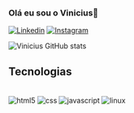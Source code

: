 ### Olá eu sou o Vinicius🖖

[![Linkedin](https://img.shields.io/badge/LinkedIn-0077B5?style=for-the-badge&logo=linkedin&logoColor=white)](https://www.linkedin.com/in/vinicius-de-moraes-61100b27a/)
[![Instagram](https://img.shields.io/badge/Instagram-E4405F?style=for-the-badge&logo=instagram&logoColor=white)](https://www.instagram.com/v1ni_7/)

![Vinicius GitHub stats](https://github-readme-stats.vercel.app/api?username=Vnzinn0101&show_icons=true&theme=radical)

## Tecnologias

<div style="display: inline_block"></br>
   <img align="center" alt="html5" src="https://img.shields.io/badge/HTML5-E34F26?style=for-the-badge&logo=html5&logoColor=white" />
   <img align="center" alt="css" src="https://img.shields.io/badge/CSS3-1572B6?style=for-the-badge&logo=css3&logoColor=white" />
   <img align="center" alt="javascript" src="https://img.shields.io/badge/JavaScript-F7DF1E?style=for-the-badge&logo=javascript&logoColor=black" />
   <img align="center" alt="linux" src="https://img.shields.io/badge/Kali_Linux-557C94?style=for-the-badge&logo=kali-linux&logoColor=white" />
</div>

